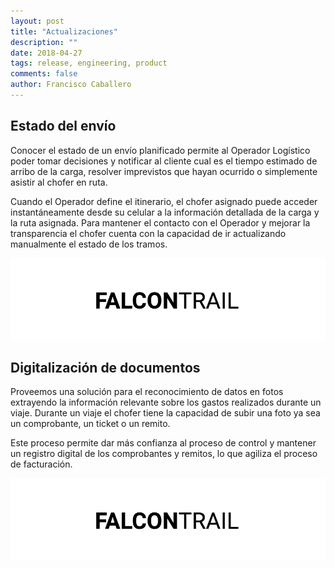```yaml
---
layout: post
title: "Actualizaciones"
description: ""
date: 2018-04-27
tags: release, engineering, product
comments: false
author: Francisco Caballero
---
```


## Estado del envío

Conocer el estado de un envío planificado permite al Operador Logístico poder tomar decisiones y notificar al cliente cual es el tiempo estimado de arribo de la carga, resolver imprevistos que hayan ocurrido o simplemente asistir al chofer en ruta.

Cuando el Operador define el itinerario, el chofer asignado puede acceder instantáneamente desde su celular a la información detallada de la carga y la ruta asignada. Para mantener el contacto con el Operador y mejorar la transparencia el chofer cuenta con la capacidad de ir actualizando manualmente el estado de los tramos.

![Falcon Trail](/assets/2018-03-31-seguimiento-de-cargas-falcon-trail.png "Falcon Trail")

## Digitalización de documentos

Proveemos una solución para el reconocimiento de datos en fotos extrayendo la información relevante sobre los gastos realizados durante un viaje. Durante un viaje el chofer tiene la capacidad de subir una foto ya sea un comprobante, un ticket o un remito.

Este proceso permite dar más confianza al proceso de control y mantener un registro digital de los comprobantes y remitos, lo que agiliza el proceso de facturación.

![Falcon Trail](/assets/2018-03-31-seguimiento-de-cargas-falcon-trail.png "Falcon Trail")